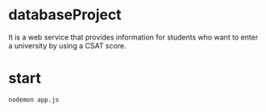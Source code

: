 # databaseProject
It is a web service that provides information for students who want to enter a university by using a CSAT score.

# start
```nodemon app.js```
